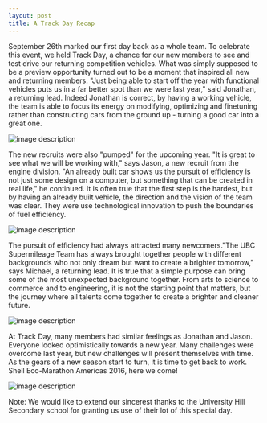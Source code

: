 ```yaml
---
layout: post
title: A Track Day Recap
---
```


September 26th marked our first day back as a whole team. To celebrate this event, we held Track Day, a chance for our 
new members to see and test drive our returning competition vehicles. What was simply supposed to be a preview opportunity turned out to be a moment that inspired all  new and returning members. "Just being able to start off the year with functional vehicles puts us in a  far better spot than we were last year," said Jonathan, a returning lead. Indeed Jonathan is correct, by having a working vehicle, the team is able to focus its energy on modifying, optimizing and finetuning rather than constructing cars from the ground up - turning a good car into a great one. 

![image description](http://i.imgur.com/Wpi39C8.jpg)

The new recruits were also "pumped" for the upcoming year. "It is great to see what we will be working with,"  says Jason, a new recruit from the engine division. "An already built car shows us the pursuit of efficiency is not just some design on a computer, but something that can be created in real life," he continued. It is often true that the first step is the hardest, but by having an already built vehicle, the direction and the vision of the team was clear. They were use technological innovation to push the boundaries of fuel efficiency. 

![image description](hhttp://imgur.com/8f1n7If)

The pursuit of efficiency had always attracted many newcomers."The UBC Supermileage Team has always brought together people with different backgrounds who not only dream but want to create a brighter tomorrow," says Michael, a returning lead. It is true that a simple purpose can bring some of the most unexpected background together. From arts to science to commerce and to engineering, it is not the starting point that matters, but the journey where all talents come together to create a brighter and cleaner future. 

![image description](hhttp://imgur.com/4almAqn)

At Track Day, many members had similar feelings as Jonathan and Jason. Everyone looked optimistically towards a new year. Many challenges were overcome last year, but new challenges will present themselves with time. As the gears of a new season start to turn, it is time to get back to work. Shell Eco-Marathon Americas 2016, here we come!

![image description](http://imgur.com/nUw8f0f)

Note: We would like to extend our sincerest thanks to the University Hill Secondary school for granting us use of their lot of this special day. 
